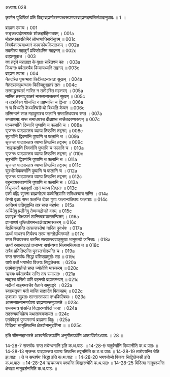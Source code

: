 अध्यायः 028

कृष्णेन युधिष्ठिरं प्रति विद्याब्रह्मणोररण्यत्वरूपणपरब्राह्मणदम्पतिसंवादानुवादः ॥ 1 ॥

ब्राह्मण उवाच ।	001  
सङ्कल्पदंशमशकं शोकहर्षहिमातपम् ।	001a  
मोहान्धकारतिमिरं लोभव्याधिसरीसृपम् ॥	001c  
विषयैकात्ययाध्वानं कामक्रोधकिरातकम् ।	002a  
तदतीत्य महादुर्गं प्रविष्टोऽस्मि महद्वनम् ॥	002c  
ब्राह्मण्युवाच ।	003  
क्व तद्वनं महाप्राज्ञ के वृक्षाः सरितश्च काः ।	003a  
कियन्तः पर्वताश्चैव कियत्यध्यनि तद्वनम् ॥	003c  
ब्राह्मण उवाच ।	004  
नैतदस्ति पृथग्भावः किञ्चिदन्यत्ततः सुखम् ।	004a  
नैतदस्त्यपृथग्भावः किञ्चिद्दुःखतरं ततः ॥	004c  
तस्माद्ध्रस्वतरं नास्ति न ततोऽस्ति महत्तरम् ।	005a  
नास्ति तस्माद्दुःखतरं नास्त्यन्यत्तत्समं सुखम् ॥	005c  
न तत्राविश्य शोचन्ति न प्रहृष्यन्ति च द्विजाः ।	006a  
न च बिभ्यति केभ्यश्चिन्नैभ्यो बिभ्यति केचन ॥	006c  
तस्मिन्वने सप्त महाद्रुमाश्च फलानि सप्तातिथयश्च सप्त ।	007a  
सप्ताश्रमाः सप्त समाधयश्च दीक्षाश्च सप्तैतदरण्यरूपम् ॥	007c  
पञ्चवर्णानि दिव्यानि पुष्पाणि च फलानि च ।	008a  
सृजन्तः पादपास्तत्र व्याप्य तिष्ठन्ति तद्वनम् ॥	008c  
सुवर्णानि द्विवर्णानि पुष्पाणि च फलानि च ।	009a  
सृजन्तः पादपास्तत्र व्याप्य तिष्ठन्ति तद्वनम् ॥	009c  
`शङ्कराणि त्रिवर्णानि पुष्पाणि च फलानि च ।	010a  
सृजन्तः पादपास्तत्र व्याप्य तिष्ठन्ति तद्वनम् ॥'	010c  
सुरभीणि द्विवर्णानि पुष्पाणि च फलानि च ।	011a  
सृजन्तः पादपास्तत्र व्याप्य तिष्ठन्ति तद्वनम् ॥	011c  
सुरभीण्येकवर्णानि पुष्पाणि च फलानि च ।	012a  
सृजन्तः पादपास्तत्र व्याप्य तिष्ठन्ति तद्वनम् ॥	012c  
बहून्यव्यक्तवर्णानि पुष्पाणि च फलानि च ।	013a  
विसृजन्तौ महावृक्षौ तद्वनं व्याप्य तिष्ठतः ॥	013c  
एको वह्निः सुमना ब्राह्मणोऽत्र पञ्चेन्द्रियाणि समिधश्चात्र सन्ति ।	014a  
तेभ्यो वृक्षाः सप्त फलन्ति दीक्षा गुणाः फलान्यतिथयः फलाशाः ॥	014c  
आतिथ्यं प्रतिगृह्णन्ति तत्र सप्त महर्षयः ।	015a  
अर्चितेषु प्रलीनेषु तेष्वन्यद्रोचते वनम् ॥	015c  
प्रज्ञावृक्षं मोक्षफलं शान्तिच्छायासमन्वितम् ।	016a  
ज्ञानाश्रयं तृप्तितोयमन्तःक्षेत्रज्ञभास्करम् ॥	016c  
येऽधिगच्छन्ति तत्सन्तस्तेषां नास्ति पुनर्भवः ।	017a  
ऊर्ध्वं चाधश्च तिर्यक्च तस्य नान्तोऽधिगम्यते ॥	017c  
सप्त स्त्रियस्तत्र चरन्ति सत्यास्त्ववाङ्मुखा भानुमत्यो जनित्र्यः ।	018a  
ऊर्ध्वं रसानाददते प्रजाभ्यः सर्वान्यथा नित्यमनित्यता च ॥	018c  
तत्रैव प्रतितिष्ठन्ति पुनस्तत्रोदयन्ति च ।	019a  
सप्त सप्तर्षयः सिद्धा वसिष्ठप्रमुखैः सह ॥	019c  
यशो वर्चो भगश्चैव विजयः सिद्धतेजसः ।	020a  
एतमेवानुवर्तन्ते सप्त ज्योतींषि भास्करम् ॥	020c  
ऋषयः पर्वताश्चैव सन्ति तत्र समासतः ।	021a  
नद्यश्च परितो वारि वहन्त्यो ब्रह्मसम्भवम् ॥	021c  
नदीनां सङ्गमश्चैव वैताने समुपह्वरे ।	022a  
स्वात्मतृप्ता यतो यान्ति साक्षादेव पितामहम् ॥	022c  
कृशाशाः सुव्रताः शान्तास्तपसा दग्धकिल्बिषाः ।	023a  
आत्मन्यात्मानमावेश्य ब्राह्मणास्तमुपासते ॥	023c  
शममप्यत्र शंसन्ति विद्यारण्यविदो जनाः ।	024a  
तदरण्यमभिप्रेत्य यथातत्वमजायत ॥	024c  
एतदेवेदृशं पुण्यमरण्यं ब्राह्मणा विदुः ।	025a  
विदित्वा चानुतिष्ठन्ति क्षेत्रज्ञेनानुदर्शिना ॥ ॥	025c  

इति श्रीमन्महाभारते आश्वमेधिकपर्वणि अनुगीतापर्वणि अष्टाविंशोऽध्यायः ॥ 28 ॥

14-28-7 सप्तर्षयः सप्त तथेन्धनानि इति क.थ.पाठः ॥ 14-28-9 चतुर्वर्णानि दिव्यानीति क.थ.पाठः ॥ 14-28-13 सृजन्तः पादपास्तत्र व्याप्य तिष्ठन्ति तद्वनमिति क.ट.थ.पाठः ॥ 14-28-19 तत्रोपयन्ति चेति झ.पाठः । ते च सप्तर्षयः सिद्धा इति क.थ.पाठः ॥ 14-28-20 भगश्चोजो विजयः सिद्धितेजसी इति क.थ.पाठः ॥ 14-28-24 ऋचमप्यत्र पश्यन्ति विद्यारण्येति क.थ.पाठः ॥ 14-28-25 विदित्वा नानुपश्यन्ति क्षेत्रज्ञा नानुदर्शनमिति क.थ.पाठः ॥ 
